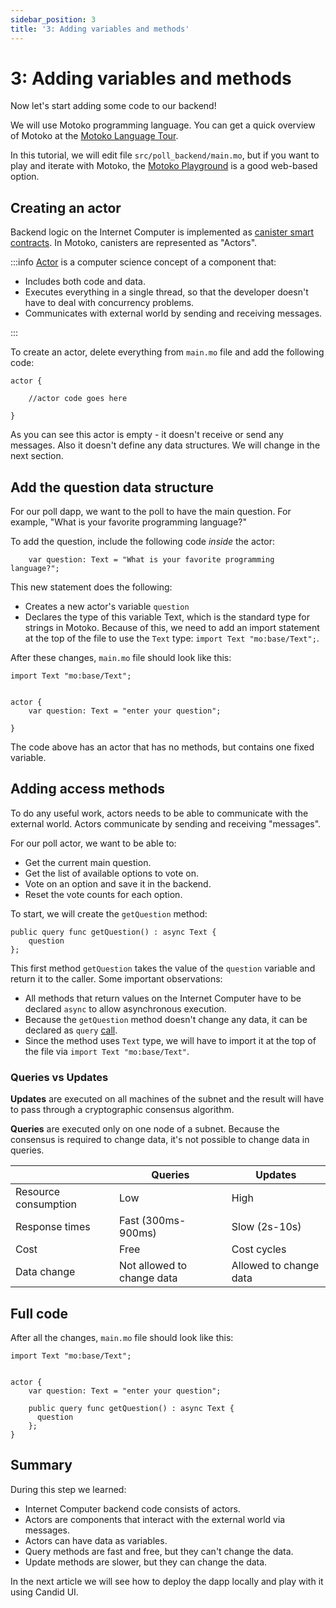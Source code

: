 ```yaml
---
sidebar_position: 3
title: '3: Adding variables and methods'
---
```


# 3: Adding variables and methods

Now let's start adding some code to our backend!

We will use Motoko programming language. You can get a quick overview of Motoko at the [Motoko Language Tour](/motoko/intro/index.md).

In this tutorial, we will edit file `src/poll_backend/main.mo`, but if you want to play and iterate with Motoko, the [Motoko Playground](https://m7sm4-2iaaa-aaaab-qabra-cai.ic0.app) is a good web-based option.

## Creating an actor

Backend logic on the Internet Computer is implemented as [canister smart contracts](https://internetcomputer.org/how-it-works/architecture-of-the-internet-computer/#canister-smart-contracts). In Motoko, canisters are represented as "Actors".

:::info
[Actor](https://en.wikipedia.org/wiki/Actor_model) is a computer science concept of a component that:

- Includes both code and data.
- Executes everything in a single thread, so that the developer doesn't have to deal with concurrency problems.
- Communicates with external world by sending and receiving messages.

:::

To create an actor, delete everything from `main.mo` file and add the following code:

```motoko
actor {

    //actor code goes here
    
}
```

As you can see this actor is empty - it doesn't receive or send any messages. Also it doesn't define any data
structures. We will change in the next section.

## Add the question data structure

For our poll dapp, we want to the poll to have the main question. For example, "What is your favorite programming language?"

To add the question, include the following code *inside* the actor:

```motoko
    var question: Text = "What is your favorite programming language?";
```

This new statement does the following:

- Creates a new actor's variable `question`
- Declares the type of this variable Text, which is the standard type for strings in Motoko. Because of this, we need to add an import statement at the top of the file to use the `Text` type: `import Text "mo:base/Text";`.

After these changes, `main.mo` file should look like this:

```motoko
import Text "mo:base/Text";


actor {
    var question: Text = "enter your question";

}
```

The code above has an actor that has no methods, but contains one fixed variable.


## Adding access methods

To do any useful work, actors needs to be able to communicate with the external world. Actors communicate by sending and receiving "messages".

For our poll actor, we want to be able to:

- Get the current main question.
- Get the list of available options to vote on.
- Vote on an option and save it in the backend.
- Reset the vote counts for each option.


To start, we will create the `getQuestion` method:
```motoko
public query func getQuestion() : async Text { 
    question 
};
```

This first method `getQuestion` takes the value of the `question` variable and return it to the caller. Some important
observations:

- All methods that return values on the Internet Computer have to be declared `async` to allow asynchronous execution.
- Because the `getQuestion` method doesn't change any data, it can be declared as `query` [call](../../references/glossary#query).
- Since the method uses `Text` type, we will have to import it at the top of the file via `import Text "mo:base/Text"`.

### Queries vs Updates

**Updates** are executed on all machines of the subnet and the result will have to pass through a cryptographic
consensus algorithm. 

**Queries** are executed only on one node of a subnet. Because the consensus is required to change
data, it's not possible to change data in queries.

|                      | Queries                    | Updates                |
|----------------------|----------------------------|------------------------|
| Resource consumption | Low                        | High                   |
| Response times       | Fast (300ms-900ms)         | Slow (2s-10s)          |
| Cost                 | Free                       | Cost cycles            |
| Data change         | Not allowed to change data | Allowed to change data |


## Full code

After all the changes, `main.mo` file should look like this:

```motoko
import Text "mo:base/Text";


actor {
    var question: Text = "enter your question";

    public query func getQuestion() : async Text { 
      question 
    };
}
```

## Summary

During this step we learned:

- Internet Computer backend code consists of actors.
- Actors are components that interact with the external world via messages.
- Actors can have data as variables.
- Query methods are fast and free, but they can't change the data.
- Update methods are slower, but they can change the data.

In the next article we will see how to deploy the dapp locally and play with it using Candid UI.